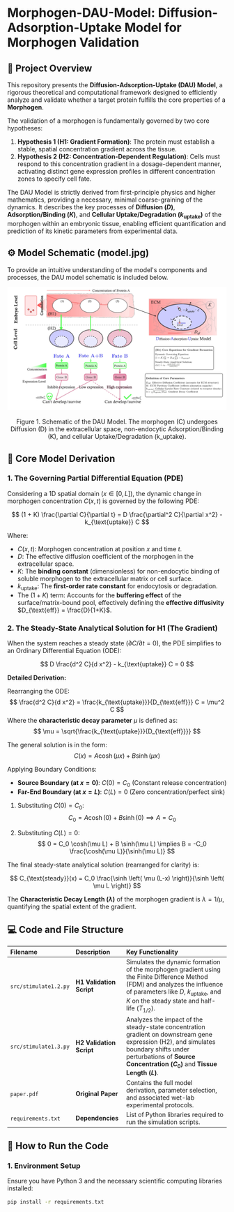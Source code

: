 # Morphogen-DAU-Model: Diffusion-Adsorption-Uptake Model for Morphogen Validation

## 🔬 Project Overview

This repository presents the **Diffusion-Adsorption-Uptake (DAU) Model**, a rigorous theoretical and computational framework designed to efficiently analyze and validate whether a target protein fulfills the core properties of a **Morphogen**.

The validation of a morphogen is fundamentally governed by two core hypotheses:

1.  **Hypothesis 1 (H1: Gradient Formation)**: The protein must establish a stable, spatial concentration gradient across the tissue.
2.  **Hypothesis 2 (H2: Concentration-Dependent Regulation)**: Cells must respond to this concentration gradient in a dosage-dependent manner, activating distinct gene expression profiles in different concentration zones to specify cell fate.

The DAU Model is strictly derived from first-principle physics and higher mathematics, providing a necessary, minimal coarse-graining of the dynamics. It describes the key processes of **Diffusion ($D$)**, **Adsorption/Binding ($K$)**, and **Cellular Uptake/Degradation ($k_{\text{uptake}}$)** of the morphogen within an embryonic tissue, enabling efficient quantification and prediction of its kinetic parameters from experimental data.

## ⚙️ Model Schematic (model.jpg)

To provide an intuitive understanding of the model's components and processes, the DAU model schematic is included below.

![DAU Model Schematic](model.jpg)
<p align="center">Figure 1. Schematic of the DAU Model. The morphogen (C) undergoes Diffusion (D) in the extracellular space, non-endocytic Adsorption/Binding (K), and cellular Uptake/Degradation (k_uptake).</p>


## 📜 Core Model Derivation

### 1. The Governing Partial Differential Equation (PDE)

Considering a 1D spatial domain ($x \in [0, L]$), the dynamic change in morphogen concentration $C(x, t)$ is governed by the following PDE:

$$
(1 + K) \frac{\partial C}{\partial t} = D \frac{\partial^2 C}{\partial x^2} - k_{\text{uptake}} C
$$

Where:
* $C(x, t)$: Morphogen concentration at position $x$ and time $t$.
* $D$: The effective diffusion coefficient of the morphogen in the extracellular space.
* $K$: The **binding constant** (dimensionless) for non-endocytic binding of soluble morphogen to the extracellular matrix or cell surface.
* $k_{\text{uptake}}$: The **first-order rate constant** for endocytosis or degradation.
* The $(1+K)$ term: Accounts for the **buffering effect** of the surface/matrix-bound pool, effectively defining the **effective diffusivity** $D_{\text{eff}} = \frac{D}{1+K}$.

### 2. The Steady-State Analytical Solution for H1 (The Gradient)

When the system reaches a steady state ($\partial C / \partial t = 0$), the PDE simplifies to an Ordinary Differential Equation (ODE):

$$
D \frac{d^2 C}{d x^2} - k_{\text{uptake}} C = 0
$$

**Detailed Derivation:**

Rearranging the ODE:
$$
\frac{d^2 C}{d x^2} = \frac{k_{\text{uptake}}}{D_{\text{eff}}} C = \mu^2 C
$$
Where the **characteristic decay parameter** $\mu$ is defined as:
$$
\mu = \sqrt{\frac{k_{\text{uptake}}}{D_{\text{eff}}}}
$$

The general solution is in the form:
$$
C(x) = A \cosh(\mu x) + B \sinh(\mu x)
$$

Applying Boundary Conditions:
* **Source Boundary (at $x=0$)**: $C(0) = C_0$ (Constant release concentration)
* **Far-End Boundary (at $x=L$)**: $C(L) = 0$ (Zero concentration/perfect sink)

1.  Substituting $C(0) = C_0$:
    $$
    C_0 = A \cosh(0) + B \sinh(0) \implies A = C_0
    $$

2.  Substituting $C(L) = 0$:
    $$
    0 = C_0 \cosh(\mu L) + B \sinh(\mu L) \implies B = -C_0 \frac{\cosh(\mu L)}{\sinh(\mu L)}
    $$

The final steady-state analytical solution (rearranged for clarity) is:

$$
C_{\text{steady}}(x) = C_0 \frac{\sinh \left( \mu (L-x) \right)}{\sinh \left( \mu L \right)}
$$

The **Characteristic Decay Length ($\lambda$)** of the morphogen gradient is $\lambda = 1/\mu$, quantifying the spatial extent of the gradient.


## 💻 Code and File Structure

| Filename | Description | Key Functionality |
| :--- | :--- | :--- |
| `src/stimulate1.2.py` | **H1 Validation Script** | Simulates the dynamic formation of the morphogen gradient using the Finite Difference Method (FDM) and analyzes the influence of parameters like $D$, $k_{\text{uptake}}$, and $K$ on the steady state and half-life ($T_{1/2}$). |
| `src/stimulate1.3.py` | **H2 Validation Script** | Analyzes the impact of the steady-state concentration gradient on downstream gene expression (H2), and simulates boundary shifts under perturbations of **Source Concentration ($C_0$)** and **Tissue Length ($L$)**. |
| `paper.pdf` | **Original Paper** | Contains the full model derivation, parameter selection, and associated wet-lab experimental protocols. |
| `requirements.txt` | **Dependencies** | List of Python libraries required to run the simulation scripts. |

## 🚀 How to Run the Code

### 1. Environment Setup

Ensure you have Python 3 and the necessary scientific computing libraries installed:

```bash
pip install -r requirements.txt
